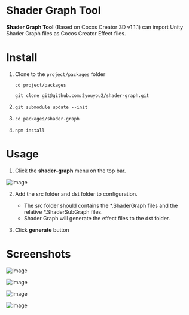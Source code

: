 # **Shader Graph Tool**

**Shader Graph Tool** (Based on Cocos Creator 3D v1.1.1) can import Unity Shader Graph files as Cocos Creator Effect files.

# Install

1. Clone to the `project/packages` folder

    `cd project/packages`

    `git clone git@github.com:2youyou2/shader-graph.git`

2. `git submodule update --init`
3. `cd packages/shader-graph`
4. `npm install`

# Usage

1. Click the **shader-graph** menu on the top bar.

![image](https://user-images.githubusercontent.com/1862402/90206720-fb00c580-de16-11ea-8f20-40989e3d6196.png)

2. Add the src folder and dst folder to configuration. 
    - The src folder should contains the *.ShaderGraph files and the relative *.ShaderSubGraph files.
    - Shader Graph will generate the effect files to the dst folder.

3. Click **generate** button


# Screenshots

![image](https://user-images.githubusercontent.com/1862402/90206312-f1c32900-de15-11ea-9db6-2cbb5df9df36.png)

![image](https://user-images.githubusercontent.com/1862402/90207181-2fc14c80-de18-11ea-88a5-6c16c45fd331.png)

![image](https://user-images.githubusercontent.com/1862402/90206362-09021680-de16-11ea-93e5-8890e0b9ce4d.png)

![image](https://user-images.githubusercontent.com/1862402/90206424-26cf7b80-de16-11ea-95f2-dbb1993ff9d8.png)
